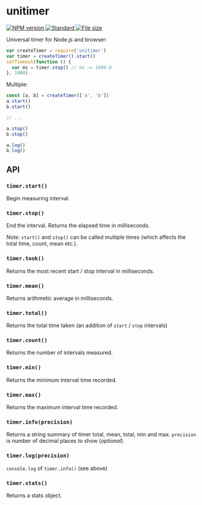 # unitimer

<a href="https://npmjs.org/package/unitimer">
  <img
    src="https://img.shields.io/npm/v/unitimer.svg?style=flat-square"
    alt="NPM version" />
</a>
<a href="https://standardjs.com">
  <img
    src="https://img.shields.io/badge/code%20style-standard-brightgreen.svg?style=flat-square"
    alt="Standard" />
</a>
<a href="https://npmcdn.com/unitimer/dist/unitimer.min.js">
   <img
    src="https://badge-size.herokuapp.com/WebSeed/unitimer/master/dist/unitimer.min.js.svg?compression=gzip"
    alt="File size" />
</a>

Universal timer for Node.js and browser:

```js
var createTimer = require('unitimer')
var timer = createTimer().start()
setTimeout(function () {
  var ms = timer.stop() // ms ~= 1000.0
}, 1000)
```

Multiple:

```js
const [a, b] = createTimer(['a', 'b'])
a.start()
b.start()

// ...

a.stop()
b.stop()

a.log()
b.log()
```

## API

### `timer.start()`

Begin measuring interval.

### `timer.stop()`

End the interval. Returns the elapsed time in milliseconds.

Note: `start()` and `stop()` can be called multiple times (which affects the total time, count, mean etc.).

### `timer.took()`

Returns the most recent start / stop interval in milliseconds.

### `timer.mean()`

Returns arithmetic average in milliseconds.

### `timer.total()`

Returns the total time taken (an addition of `start` / `stop` intervals)

### `timer.count()`

Returns the number of intervals measured.

### `timer.min()`

Returns the minimum interval time recorded.

### `timer.max()`

Returns the maximum interval time recorded.

### `timer.info(precision)`

Returns a string summary of timer total, mean, total, min and max. `precision` is number of decimal places to show (_optional_).

### `timer.log(precision)`

`console.log` of `timer.info()` (see above)

### `timer.stats()`

Returns a stats object.

